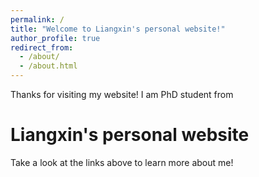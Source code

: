 ```yaml
---
permalink: /
title: "Welcome to Liangxin's personal website!"
author_profile: true
redirect_from: 
  - /about/
  - /about.html
---
```


Thanks for visiting my website! I am PhD student from 

Liangxin's personal website
======
Take a look at the links above to learn more about me!
